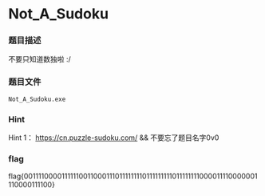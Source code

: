 # Not_A_Sudoku

### 题目描述

不要只知道数独啦 :/

### 题目文件

`Not_A_Sudoku.exe`

### Hint

Hint 1： https://cn.puzzle-sudoku.com/ && 不要忘了题目名字0v0

### flag

flag{001111000011111100110001110111111110111111111011111111000011110000001110000111100}
